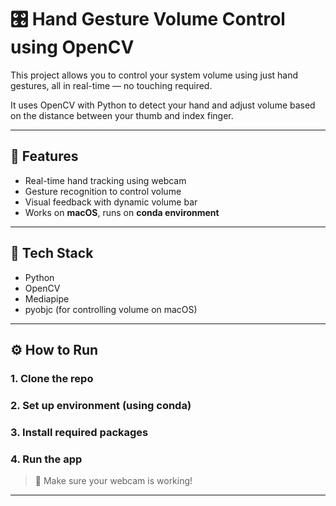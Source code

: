 # 🎛️ Hand Gesture Volume Control using OpenCV

This project allows you to control your system volume using just hand gestures, all in real-time — no touching required.

It uses OpenCV with Python to detect your hand and adjust volume based on the distance between your thumb and index finger.

---

## 📌 Features
- Real-time hand tracking using webcam  
- Gesture recognition to control volume  
- Visual feedback with dynamic volume bar  
- Works on **macOS**, runs on **conda environment**

---

## 🧰 Tech Stack
- Python  
- OpenCV  
- Mediapipe  
- pyobjc (for controlling volume on macOS)

---

## ⚙️ How to Run

### 1. Clone the repo

### 2. Set up environment (using conda)

### 3. Install required packages

### 4. Run the app
> 🧠 Make sure your webcam is working!

---
